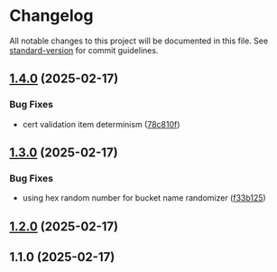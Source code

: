 # Changelog

All notable changes to this project will be documented in this file. See [standard-version](https://github.com/conventional-changelog/standard-version) for commit guidelines.

## [1.4.0](https://github.com/Hero-payments/terraform-aws-apex-redirect/compare/v1.3.0...v1.4.0) (2025-02-17)


### Bug Fixes

* cert validation item determinism ([78c810f](https://github.com/Hero-payments/terraform-aws-apex-redirect/commit/78c810fed626cb90cd4a79bb85a30b6ce7950532))

## [1.3.0](https://github.com/Hero-payments/terraform-aws-apex-redirect/compare/v1.2.0...v1.3.0) (2025-02-17)


### Bug Fixes

* using hex random number for bucket name randomizer ([f33b125](https://github.com/Hero-payments/terraform-aws-apex-redirect/commit/f33b12567ba893e5e87463c31ceffe176a7844df))

## [1.2.0](https://github.com/Hero-payments/terraform-aws-apex-redirect/compare/v1.1.0...v1.2.0) (2025-02-17)

## 1.1.0 (2025-02-17)
